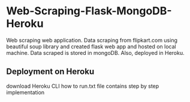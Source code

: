 # Web-Scraping-Flask-MongoDB-Heroku
Web scraping web application. Data scraping from flipkart.com using beautiful soup library and created flask web app and hosted on local machine. Data scraped is stored in mongoDB. Also, deployed in Heroku. 

## Deployment on Heroku
download Heroku CLI
how to run.txt file contains step by step implementation
